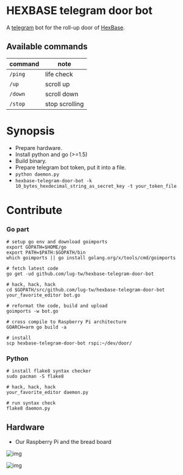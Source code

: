 # HEXBASE telegram door bot

A [telegram](https://telegram.org/) bot for the roll-up door of [HexBase](https://github.com/lug-tw/HexBase).

## Available commands

|command|  note         |
|-------|---------------|
|`/ping`|life check     |
|`/up`  |scroll up      |
|`/down`|scroll down    |
|`/stop`|stop scrolling |

# Synopsis

- Prepare hardware.
- Install python and go (>=1.5)
- Build binary.
- Prepare telegram bot token, put it into a file.
- `python daemon.py`
- `hexbase-telegram-door-bot -k 10_bytes_hexdecimal_string_as_secret_key -t your_token_file`

# Contribute

### Go part

```shell
# setup go env and download goimports
export GOPATH=$HOME/go
export PATH=$PATH:$GOPATH/bin
which goimports || go install golang.org/x/tools/cmd/goimports

# fetch latest code
go get -ud github.com/lug-tw/hexbase-telegram-door-bot

# hack, hack, hack
cd $GOPATH/src/github.com/lug-tw/hexbase-telegram-door-bot
your_favorite_editor bot.go

# reformat the code, build and upload
goimports -w bot.go

# cross compile to Raspberry Pi architecture
GOARCH=arm go build -a

# install
scp hexbase-telegram-door-bot rspi:~/dev/door/
```

### Python

```shell
# install flake8 syntax checker
sudo pacman -S flake8

# hack, hack, hack
your_favorite_editor daemon.py

# run syntax check
flake8 daemon.py
```

## Hardware

- Our Raspberry Pi and the bread board

![img](https://i.imgur.com/yo0Fa0L.jpg)

![img](https://i.imgur.com/xrI2j9K.jpg)
